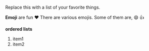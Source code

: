 Replace this with a list of your favorite things.

**Emoji** are fun :heart:
There are various emojis. Some of them are,
:smile:
:+1:

**ordered lists**
1. item1
2. item2
  



